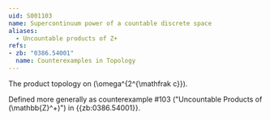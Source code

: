 ```yaml
---
uid: S001103
name: Supercontinuum power of a countable discrete space
aliases:
  - Uncountable products of Z+
refs:
- zb: "0386.54001"
  name: Counterexamples in Topology
---
```

The product topology on \(\omega^{2^{\mathfrak c}}\).

Defined more generally as counterexample #103
("Uncountable Products of \(\mathbb{Z}^+\)")
in {{zb:0386.54001}}.
